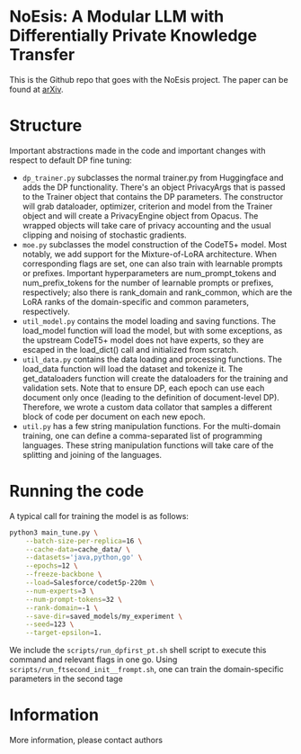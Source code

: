 # NoEsis: A Modular LLM with Differentially Private Knowledge Transfer

This is the Github repo that goes with the NoEsis project. The paper can be found at [arXiv](https://arxiv.org/).

# Structure
Important abstractions made in the code and important changes with respect to default DP fine tuning:

  * `dp_trainer.py` subclasses the normal trainer.py from Huggingface and adds the DP functionality. There's an object PrivacyArgs that is passed to the Trainer object that contains the DP parameters. The constructor will grab dataloader, optimizer, criterion and model from the Trainer object and will create a PrivacyEngine object from Opacus. The wrapped objects will take care of privacy accounting and the usual clipping and noising of stochastic gradients.
  * `moe.py` subclasses the model construction of the CodeT5+ model. Most notably, we add support for the Mixture-of-LoRA architecture. When corresponding flags are set, one can also train with learnable prompts or prefixes. Important hyperparameters are num_prompt_tokens and num_prefix_tokens for the number of learnable prompts or prefixes, respectively; also there is rank_domain and rank_common, which are the LoRA ranks of the domain-specific and common parameters, respectively.
  * `util_model.py` contains the model loading and saving functions. The load_model function will load the model, but with some exceptions, as the upstream CodeT5+ model does not have experts, so they are escaped in the load_dict() call and initialized from scratch.
  * `util_data.py` contains the data loading and processing functions. The load_data function will load the dataset and tokenize it. The get_dataloaders function will create the dataloaders for the training and validation sets. Note that to ensure DP, each epoch can use each document only once (leading to the definition of document-level DP). Therefore, we wrote a custom data collator that samples a different block of code per document on each new epoch.
  * `util.py` has a few string manipulation functions. For the multi-domain training, one can define a comma-separated list of programming languages. These string manipulation functions will take care of the splitting and joining of the languages.

# Running the code

A typical call for training the model is as follows:

```bash
python3 main_tune.py \
    --batch-size-per-replica=16 \
    --cache-data=cache_data/ \
    --datasets='java,python,go' \
    --epochs=12 \
    --freeze-backbone \
    --load=Salesforce/codet5p-220m \
    --num-experts=3 \
    --num-prompt-tokens=32 \
    --rank-domain=-1 \
    --save-dir=saved_models/my_experiment \
    --seed=123 \
    --target-epsilon=1.
  ```

  We include the `scripts/run_dpfirst_pt.sh` shell script to execute this command and relevant flags in one go.
  Using `scripts/run_ftsecond_init__frompt.sh`, one can train the domain-specific parameters in the second tage

# Information

More information, please contact authors